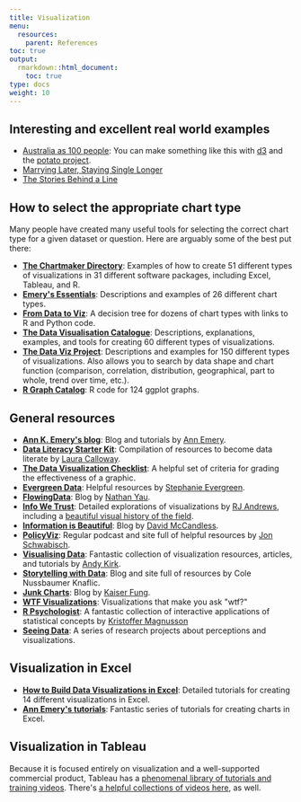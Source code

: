 ```yaml
---
title: Visualization
menu:
  resources:
    parent: References
toc: true
output:
  rmarkdown::html_document:
    toc: true
type: docs
weight: 10
---
```




<style type="text/css">
.article-container {
  max-width: 960px;
}

iframe {
  width: 1px;
  min-width: 100%;
  border:0;
}

#TableOfContents, .docs-toc-title {
  border-left: 1px solid $sta-primary;
}
</style>

## Interesting and excellent real world examples
- [Australia as 100 people](https://flowingdata.com/2017/06/28/australia-as-100-people/): You can make something like this with [d3](https://d3js.org/) and the [potato project](https://github.com/civisanalytics/potato).
- [Marrying Later, Staying Single Longer](https://flowingdata.com/2017/07/17/marrying-age-over-the-past-century/)
- [The Stories Behind a Line](http://www.storiesbehindaline.com/)

## How to select the appropriate chart type

Many people have created many useful tools for selecting the correct chart type for a given dataset or question. Here are arguably some of the best put there:

- [**The Chartmaker Directory**](http://chartmaker.visualisingdata.com/): Examples of how to create 51 different types of visualizations in 31 different software packages, including Excel, Tableau, and R.
- [**Emery's Essentials**](http://annkemery.com/essentials/): Descriptions and examples of 26 different chart types.
- [**From Data to Viz**](https://www.data-to-viz.com/): A decision tree for dozens of chart types with links to R and Python code.
- [**The Data Visualisation Catalogue**](http://www.datavizcatalogue.com/): Descriptions, explanations, examples, and tools for creating 60 different types of visualizations.
- [**The Data Viz Project**](http://datavizproject.com/): Descriptions and examples for 150 different types of visualizations. Also allows you to search by data shape and chart function (comparison, correlation, distribution, geographical, part to whole, trend over time, etc.).
- [**R Graph Catalog**](http://shinyapps.stat.ubc.ca/r-graph-catalog/): R code for 124 ggplot graphs.

## General resources

- [**Ann K. Emery's blog**](http://annkemery.com/blog/): Blog and tutorials by [Ann Emery](https://twitter.com/AnnKEmery).
- [**Data Literacy Starter Kit**](https://docs.google.com/document/d/1kKRadOiF0LruItsvGA40fSDZkAQfCqC_Ela0gBdo8A4/edit): Compilation of resources to become data literate by [Laura Calloway](http://lauracalloway.com/).
- [**The Data Visualization Checklist**](http://annkemery.com/checklist/): A helpful set of criteria for grading the effectiveness of a graphic.
- [**Evergreen Data**](http://stephanieevergreen.com/): Helpful resources by [Stephanie Evergreen](https://twitter.com/evergreendata).
- [**FlowingData**](https://flowingdata.com/): Blog by [Nathan Yau](https://twitter.com/flowingdata).
- [**Info We Trust**](http://infowetrust.com/): Detailed explorations of visualizations by [RJ Andrews](https://twitter.com/infowetrust), including a [beautiful visual history of the field](http://infowetrust.com/history/).
- [**Information is Beautiful**](http://www.informationisbeautiful.net/): Blog by [David McCandless](https://twitter.com/mccandelish).
- [**PolicyViz**](https://policyviz.com/): Regular podcast and site full of helpful resources by [Jon Schwabisch](https://twitter.com/jschwabish).
- [**Visualising Data**](http://www.visualisingdata.com/): Fantastic collection of visualization resources, articles, and tutorials by [Andy Kirk](https://twitter.com/visualisingdata).
- [**Storytelling with Data**](http://www.storytellingwithdata.com/): Blog and site full of resources by Cole Nussbaumer Knaflic.
- [**Junk Charts**](http://junkcharts.typepad.com/): Blog by [Kaiser Fung](https://twitter.com/junkcharts).
- [**WTF Visualizations**](http://viz.wtf/): Visualizations that make you ask "wtf?"
- [**R Psychologist**](https://rpsychologist.com/viz/): A fantastic collection of interactive applications of statistical concepts by [Kristoffer Magnusson](https://twitter.com/krstoffr)
- [**Seeing Data**](http://seeingdata.org/): A series of research projects about perceptions and visualizations.


## Visualization in Excel

- [**How to Build Data Visualizations in Excel**](http://stephanieevergreen.com/how-to/): Detailed tutorials for creating 14 different visualizations in Excel.
- [**Ann Emery's tutorials**](http://annkemery.com/category/visualizing-data/tutorials/): Fantastic series of tutorials for creating charts in Excel.


## Visualization in Tableau

Because it is focused entirely on visualization and a well-supported commercial product, Tableau has a [phenomenal library of tutorials and training videos](https://www.tableau.com/learn/training). There's [a helpful collections of videos here](https://www.quora.com/What-are-some-good-video-tutorials-for-learning-Tableau), as well.
